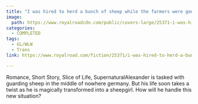 ```yaml
---
title: "I was hired to herd a bunch of sheep while the farmers were gone but I didn’t know I would end up as one by Sonya"
image:
  path: https://www.royalroadcdn.com/public/covers-large/25371-i-was-hired-to-herd-a-bunch-of-sheep-while-the.jpg
categories:
  - COMPLETED
tags:
  - GL/WLW
  - Trans
link: https://www.royalroad.com/fiction/25371/i-was-hired-to-herd-a-bunch-of-sheep-while-the

---
```

Romance, Short Story, Slice of Life, SupernaturalAlexander is tasked with guarding sheep in the middle of nowhere germany. But his life soon takes a twist as he is magically transformed into a sheepgirl. How will he handle this new situation?

